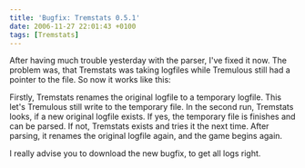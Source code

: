 ```yaml
---
title: 'Bugfix: Tremstats 0.5.1'
date: 2006-11-27 22:01:43 +0100
tags: [Tremstats]
---
```


After having much trouble yesterday with the parser, I've fixed it now. The problem was, that Tremstats was taking logfiles while Tremulous still had a pointer to the file. So now it works like this:

Firstly, Tremstats renames the original logfile to a temporary logfile. This let's Tremulous still write to the temporary file. In the second run, Tremstats looks, if a new original logfile exists. If yes, the temporary file is finishes and can be parsed. If not, Tremstats exists and tries it the next time. After parsing, it renames the original logfile again, and the game begins again.

I really advise you to download the new bugfix, to get all logs right.
